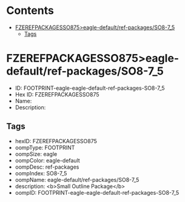 



Contents
========

* [FZEREFPACKAGESSO875>eagle-default/ref-packages/SO8-7_5](#fzerefpackagesso875eagle-defaultref-packagesso8-7_5)
	* [Tags](#tags)

# FZEREFPACKAGESSO875>eagle-default/ref-packages/SO8-7_5

- ID: FOOTPRINT-eagle-eagle-default-ref-packages-SO8-7_5
- Hex ID: FZEREFPACKAGESSO875
- Name: 
- Description: 

## Tags

- hexID: FZEREFPACKAGESSO875
- oompType: FOOTPRINT
- oompSize: eagle
- oompColor: eagle-default
- oompDesc: ref-packages
- oompIndex: SO8-7_5
- oompName: eagle-default/ref-packages/SO8-7_5
- description: &lt;b&gt;Small Outline Package&lt;/b&gt;
- oompID: FOOTPRINT-eagle-eagle-default-ref-packages-SO8-7_5
